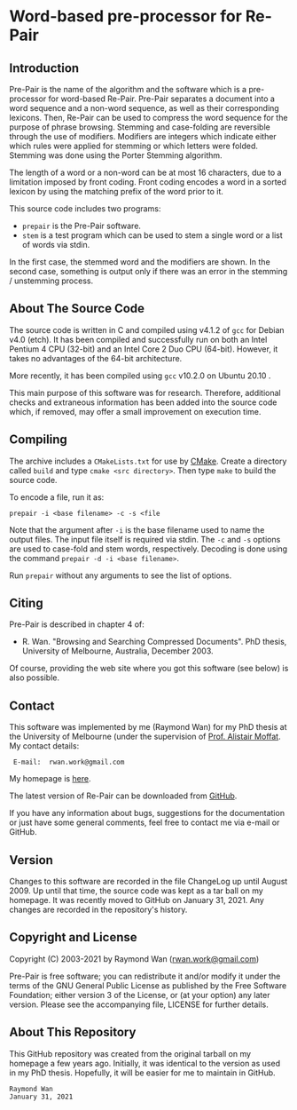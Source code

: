 Word-based pre-processor for Re-Pair
====================================


Introduction
------------

Pre-Pair is the name of the algorithm and the software which is a pre-processor for word-based Re-Pair.  Pre-Pair separates a document into a word sequence and a non-word sequence, as well as their corresponding lexicons.  Then, Re-Pair can be used to compress the word sequence for the purpose of phrase browsing.  Stemming and case-folding are reversible through the use of modifiers.  Modifiers are integers which indicate either which rules were applied for stemming or which letters were folded.  Stemming was done using the Porter Stemming algorithm.

The length of a word or a non-word can be at most 16 characters, due to a limitation imposed by front coding.  Front coding encodes a word in a sorted lexicon by using the matching prefix of the word prior to it.

This source code includes two programs:

* `prepair` is the Pre-Pair software. 
* `stem` is a test program which can be used to stem a single word or a list 
of words via stdin.

In the first case, the stemmed word and the modifiers are shown.  In the second case, something is output only if there was an error in the stemming / unstemming process.


About The Source Code
---------------------

The source code is written in C and compiled using v4.1.2 of `gcc` for Debian v4.0 (etch).  It has been compiled and successfully run on both an Intel Pentium 4 CPU (32-bit) and an Intel Core 2 Duo CPU (64-bit).  However, it takes no advantages of the 64-bit architecture.

More recently, it has been compiled using `gcc` v10.2.0 on Ubuntu 20.10 .

This main purpose of this software was for research.  Therefore, additional checks and extraneous information has been added into the source code which, if removed, may offer a small improvement on execution time.


Compiling
---------

The archive includes a `CMakeLists.txt` for use by [CMake](https://cmake.org/).  Create a directory called `build` and type `cmake <src directory>`.  Then type `make` to build the source code.

To encode a file, run it as:  

`prepair -i <base filename> -c -s <file`

Note that the argument after `-i` is the base filename used to name the output files.  The input file itself is required via stdin.  The `-c` and `-s` options are used to case-fold and stem words, respectively.  Decoding is done 
using the command `prepair -d -i <base filename>`.

Run `prepair` without any arguments to see the list of options.


Citing
------

Pre-Pair is described in chapter 4 of:
  - R. Wan. "Browsing and Searching Compressed Documents". PhD thesis,
    University of Melbourne, Australia, December 2003.

Of course, providing the web site where you got this software (see below) is also possible.


Contact
-------

This software was implemented by me (Raymond Wan) for my PhD thesis at the University of Melbourne (under the supervision of [Prof. Alistair Moffat](http://people.eng.unimelb.edu.au/ammoffat/).  My contact details:

     E-mail:  rwan.work@gmail.com 

My homepage is [here](http://www.rwanwork.info/).

The latest version of Re-Pair can be downloaded from [GitHub](https://github.com/rwanwork/Pre-Pair).

If you have any information about bugs, suggestions for the documentation or just have some general comments, feel free to contact me via e-mail or GitHub.


Version
-------

Changes to this software are recorded in the file ChangeLog up until August 2009.  Up until that time, the source code was kept as a tar ball on my homepage.  It was recently moved to GitHub on January 31, 2021.  Any changes are recorded in the repository's history.


Copyright and License
---------------------

Copyright (C) 2003-2021 by Raymond Wan (rwan.work@gmail.com)

Pre-Pair is free software; you can redistribute it and/or modify it under the terms of the GNU General Public License as published by the Free Software Foundation; either version 3 of the License, or (at your option) any later version.  Please see the accompanying file, LICENSE for further details.


About This Repository
---------------------

This GitHub repository was created from the original tarball on my homepage a few years ago.  Initially, it was identical to the version as used in my PhD thesis.  Hopefully, it will be easier for me to maintain in GitHub.


    Raymond Wan
    January 31, 2021



